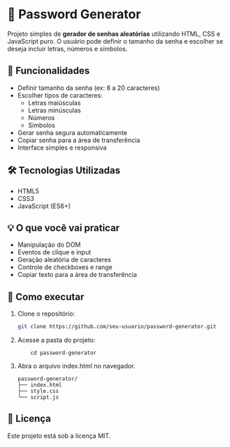 # 🔐 Password Generator

Projeto simples de **gerador de senhas aleatórias** utilizando HTML, CSS e JavaScript puro. O usuário pode definir o tamanho da senha e escolher se deseja incluir letras, números e símbolos.

## 🧠 Funcionalidades

- Definir tamanho da senha (ex: 8 a 20 caracteres)
- Escolher tipos de caracteres:
  - Letras maiúsculas
  - Letras minúsculas
  - Números
  - Símbolos
- Gerar senha segura automaticamente
- Copiar senha para a área de transferência
- Interface simples e responsiva

## 🛠️ Tecnologias Utilizadas

- HTML5
- CSS3
- JavaScript (ES6+)

## 💡 O que você vai praticar

- Manipulação do DOM
- Eventos de clique e input
- Geração aleatória de caracteres
- Controle de checkboxes e range
- Copiar texto para a área de transferência

## 🚀 Como executar

1.  Clone o repositório:

    ```bash
    git clone https://github.com/seu-usuario/password-generator.git
    ```

2.  Acesse a pasta do projeto:

    ```
        cd password-generator
    ```

3.  Abra o arquivo index.html no navegador.
    ```
    password-generator/
    ├── index.html
    ├── style.css
    └── script.js
    ```

## 📝 Licença
Este projeto está sob a licença MIT.
